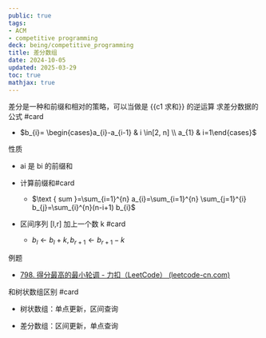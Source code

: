 ```yaml
---
public: true
tags:
- ACM
- competitive programming
deck: being/competitive_programming
title: 差分数组
date: 2024-10-05
updated: 2025-03-29
toc: true
mathjax: true
---
```


差分是一种和前缀和相对的策略，可以当做是 {{c1 求和}} 的逆运算
求差分数据的公式 #card
  + $b_{i}= \begin{cases}a_{i}-a_{i-1} & i \in[2, n] \\ a_{1} & i=1\end{cases}$

性质
  + ai 是 bi 的前缀和

  + 计算前缀和#card
    + $\text { sum }=\sum_{i=1}^{n} a_{i}=\sum_{i=1}^{n} \sum_{j=1}^{i} b_{j}=\sum_{i}^{n}(n-i+1) b_{i}$

  + 区间序列 [l,r] 加上一个数 k #card
    + $b_{l} \leftarrow b_{l}+k, b_{r+1} \leftarrow b_{r+1}-k$

例题

  + [798. 得分最高的最小轮调 - 力扣（LeetCode） (leetcode-cn.com)](https://leetcode-cn.com/problems/smallest-rotation-with-highest-score/)

和树状数组区别 #card
  + 树状数组：单点更新，区间查询

  + 差分数组：区间更新，单点查询

